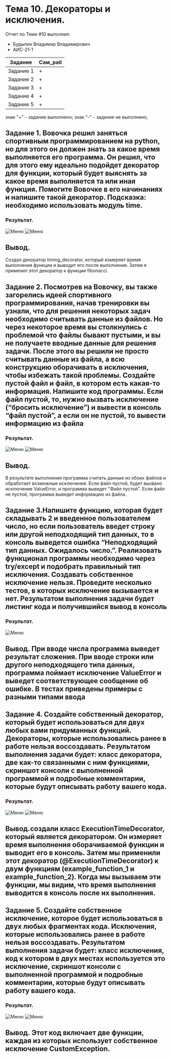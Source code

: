 # Тема 10. Декораторы и исключения.
Отчет по Теме #10 выполнил:
- Будылин Владимир Владимирович
- АИС-21-1

| Задание | Сам_раб | 
| ------ | ------ | 
| Задание 1 | + |
| Задание 2 | + |
| Задание 3 | + |
| Задание 4 | + |
| Задание 5 | + |

знак "+" - задание выполнено; знак "-" - задание не выполнено;

## Задание 1. Вовочка решил заняться спортивным программированием на python, но для этого он должен знать за какое время выполняется его программа. Он решил, что для этого ему идеально подойдет декоратор для функции, который будет выяснять за какое время выполняется та или иная функция. Помогите Вовочке в его начинаниях и напишите такой декоратор. Подсказка: необходимо использовать модуль time.

### Результат.
![Меню](https://github.com/vladimir-12343/Software_Engineering_0/blob/Тема_10/pic/ex1.png)
![Меню](https://github.com/vladimir-12343/Software_Engineering_0/blob/Тема_10/pic/ex1.1.png)

## Вывод. 
Создал декоратор timing_decorator, который измеряет время выполнения функции и выводит его после выполнения. Затем я применил этот декоратор к функции fibonacci.


## Задание 2. Посмотрев на Вовочку, вы также загорелись идеей спортивного программирования, начав тренировки вы узнали, что для решения некоторых задач необходимо считывать данные из файлов. Но через некоторое время вы столкнулись с проблемой что файлы бывают пустыми, и вы не получаете вводные данные для решения задачи. После этого вы решили не просто считывать данные из файла, а всю конструкцию оборачивать в исключения, чтобы избежать такой проблемы. Создайте пустой файл и файл, в котором есть какая-то информация. Напишите код программы. Если файл пустой, то, нужно вызвать исключение (“бросить исключение”) и вывести в консоль “файл пустой”, а если он не пустой, то вывести информацию из файла

### Результат.
![Меню](https://github.com/vladimir-12343/Software_Engineering_0/blob/Тема_10/pic/ex2.png)
![Меню](https://github.com/vladimir-12343/Software_Engineering_0/blob/Тема_10/pic/ex2.1.png)

## Вывод. 
В результате выполнения программа считать данные из обоих файлов и обработает возможные исключения. Если файл пустой, будет вызвано исключение ValueError, и программа выведет "Файл пустой". Если файл не пустой, программа выведет информацию из файла.


## Задание 3.Напишите функцию, которая будет складывать 2 и введенное пользователем число, но если пользователь введет строку или другой неподходящий тип данных, то в консоль выведется ошибка “Неподходящий тип данных. Ожидалось число.”. Реализовать функционал программы необходимо через try/except и подобрать правильный тип исключения. Создавать собственное исключение нельзя. Проведите несколько тестов, в которых исключение вызывается и нет. Результатом выполнения задачи будет листинг кода и получившийся вывод в консоль 

### Результат.
![Меню](https://github.com/vladimir-12343/Software_Engineering_0/blob/Тема_10/pic/ex3.png)

## Вывод. При вводе числа программа выведет результат сложения. При вводе строки или другого неподходящего типа данных, программа поймает исключение ValueError и выведет соответствующее сообщение об ошибке. В тестах приведены примеры с разными типами ввода


## Задание 4. Создайте собственный декоратор, который будет использоваться для двух любых вами придуманных функций. Декораторы, которые использовались ранее в работе нельзя воссоздавать. Результатом выполнения задачи будет: класс декоратора, две как-то связанными с ним функциями, скриншот консоли с выполненной программой и подробные комментарии, которые будут описывать работу вашего кода.

### Результат.
![Меню](https://github.com/vladimir-12343/Software_Engineering_0/blob/Тема_10/pic/ex4.png)
![Меню](https://github.com/vladimir-12343/Software_Engineering_0/blob/Тема_10/pic/ex.4.1.png)

## Вывод.создали класс ExecutionTimeDecorator, который является декоратором. Он измеряет время выполнения оборачиваемой функции и выводит его в консоль. Затем мы применили этот декоратор (@ExecutionTimeDecorator) к двум функциям (example_function_1 и example_function_2). Когда мы вызываем эти функции, мы видим, что время выполнения выводится в консоль после их выполнения.



## Задание 5. Создайте собственное исключение, которое будет использоваться в двух любых фрагментах кода. Исключения, которые использовались ранее в работе нельзя воссоздавать. Результатом выполнения задачи будет: класс исключения, код к котором в двух местах используется это исключение, скриншот консоли с выполненной программой и подробные комментарии, которые будут описывать работу вашего кода.

### Результат.
![Меню](https://github.com/vladimir-12343/Software_Engineering_0/blob/Тема_10/pic/ex5.png)
![Меню](https://github.com/vladimir-12343/Software_Engineering_0/blob/Тема_10/pic/ex6.1.png)

## Вывод. Этот код включает две функции, каждая из которых использует собственное исключение CustomException.

